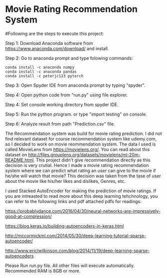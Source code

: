 # Movie Rating Recommendation System
#Following are the steps to execute this project:

Step 1: Download Anaconda software from https://www.anaconda.com/download/ and install.

Step 2: Go to anaconda prompt and type folowing commands:

	conda install -c anaconda numpy 
	conda install -c anaconda pandas 
	conda install -c peterjc123 pytorch 

Step 3: Open Spyder IDE from anaconda prompt by typing "spyder".

Step 4: Open python code from "run.py" using file explorer.

Step 4: Set console working directory from spyder IDE.

Step 5: Run the python program. or type "import testing" on console.

Step 6: Analyze result from path "Prediction.csv" file.

The Recommendation system was build for movie rating prediction. I did not find relevant dataset for course recommendation system like udemy.com, so I decided to work on movie reommendation system. The data I used is called MovieLens from https://movielens.org/. You can read about this dataset on http://files.grouplens.org/datasets/movielens/ml-20m-README.html. This project didn't give recommendation directly as this decision is very crutial. Hence I made a movie rating recommendation system where we can predict what rating an user can give to the movie if he/she will watch that movie? This decision was taken from the tase of user about the movie like his/her likes and dislikes, Genres, etc.

I used Stacked AutoEncoder for making the prediction of movie ratings. If you are intreasted to read more about this deep learning tehchnology, you can refer to the following links and pdf attached pdfs for readings:

https://probablydance.com/2016/04/30/neural-networks-are-impressively-good-at-compression/

https://blog.keras.io/building-autoencoders-in-keras.html

http://mccormickml.com/2014/05/30/deep-learning-tutorial-sparse-autoencoder/

http://www.ericlwilkinson.com/blog/2014/11/19/deep-learning-sparse-autoencoders

Please Run run.py file. All other files will execute automatically. Recommended RAM is 8GB or more.
